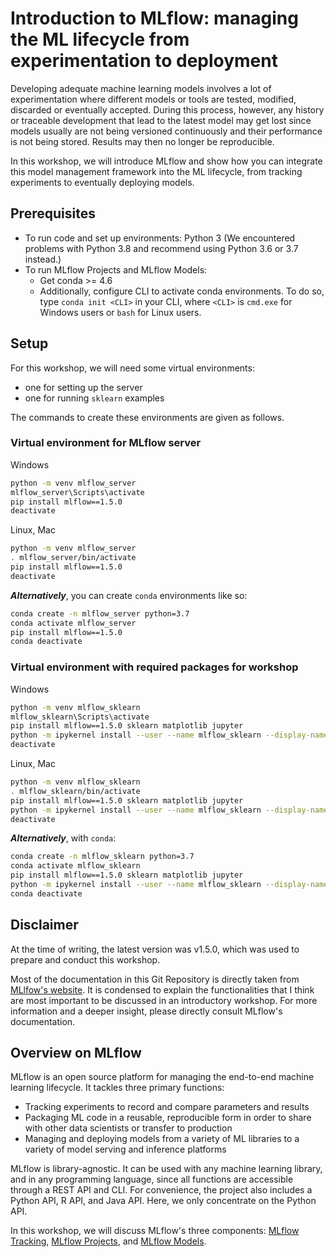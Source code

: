 # Introduction to MLflow: managing the ML lifecycle from experimentation to deployment
Developing adequate machine learning models involves a lot of experimentation where different models or tools are tested, modified, discarded or eventually accepted. During this process, however, any history or traceable development that lead to the latest model may get lost since models usually are not being versioned continuously and their performance is not being stored. Results may then no longer be reproducible.

In this workshop, we will introduce MLflow and show how you can integrate this model management framework into the ML lifecycle, from tracking experiments to eventually deploying models.

## Prerequisites
* To run code and set up environments: Python 3 (We encountered problems with Python 3.8 and recommend using Python 3.6 or 3.7 instead.)
* To run MLflow Projects and MLflow Models:
  * Get conda >= 4.6
  * Additionally, configure CLI to activate conda environments. To do so, type `conda init <CLI>` in
    your CLI, where `<CLI>` is `cmd.exe` for Windows users or `bash` for Linux users.

## Setup
For this workshop, we will need some virtual environments:
* one for setting up the server
* one for running `sklearn` examples

The commands to create these environments are given as follows.

### Virtual environment for MLflow server
Windows
```bash
python -m venv mlflow_server
mlflow_server\Scripts\activate
pip install mlflow==1.5.0
deactivate
```
Linux, Mac
```bash
python -m venv mlflow_server
. mlflow_server/bin/activate
pip install mlflow==1.5.0
deactivate
```
***Alternatively***, you can create `conda` environments like so:
```bash
conda create -n mlflow_server python=3.7
conda activate mlflow_server
pip install mlflow==1.5.0
conda deactivate
```

### Virtual environment with required packages for workshop 
Windows
```bash
python -m venv mlflow_sklearn
mlflow_sklearn\Scripts\activate
pip install mlflow==1.5.0 sklearn matplotlib jupyter
python -m ipykernel install --user --name mlflow_sklearn --display-name "Python (MLflow sklearn)"
deactivate
```
Linux, Mac
```bash
python -m venv mlflow_sklearn
. mlflow_sklearn/bin/activate
pip install mlflow==1.5.0 sklearn matplotlib jupyter
python -m ipykernel install --user --name mlflow_sklearn --display-name "Python (MLflow sklearn)"
deactivate
```
***Alternatively***, with `conda`:
```bash
conda create -n mlflow_sklearn python=3.7
conda activate mlflow_sklearn
pip install mlflow==1.5.0 sklearn matplotlib jupyter
python -m ipykernel install --user --name mlflow_sklearn --display-name "Python (MLflow sklearn)"
conda deactivate
```

## Disclaimer
At the time of writing, the latest version was v1.5.0, which was used to prepare and conduct this workshop.

Most of the documentation in this Git Repository is directly taken from [MLlfow's website](https://www.mlflow.org/docs/latest/index.html). It is condensed to explain the functionalities that I think are most important to be discussed in an introductory workshop. For more information and a deeper insight, please directly consult MLflow's documentation.

## Overview on MLflow
MLflow is an open source platform for managing the end-to-end machine learning lifecycle. It tackles three primary functions:
* Tracking experiments to record and compare parameters and results
* Packaging ML code in a reusable, reproducible form in order to share with other data
  scientists or transfer to production
* Managing and deploying models from a variety of ML libraries to a variety of model serving and
  inference platforms

MLflow is library-agnostic. It can be used with any machine learning library, and in any programming language, since all functions are accessible through a REST API and CLI. For convenience, the project also includes a Python API, R API, and Java API. Here, we only concentrate on the Python API.

In this workshop, we will discuss MLflow's three components: [MLflow Tracking](10_tracking/README.md), [MLflow Projects](20_projects/README.md), and [MLflow Models](30_models/README.md).